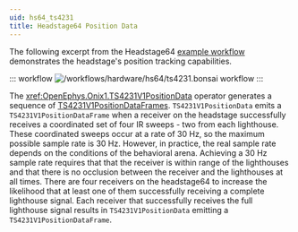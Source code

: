 ```yaml
---
uid: hs64_ts4231
title: Headstage64 Position Data
---
```


The following excerpt from the Headstage64 [example workflow](xref:hs64_hs64) demonstrates the headstage's position tracking capabilities.

::: workflow
![/workflows/hardware/hs64/ts4231.bonsai workflow](../../../workflows/hardware/hs64/ts4231.bonsai)
:::

The <xref:OpenEphys.Onix1.TS4231V1PositionData> operator generates a sequence of [TS4231V1PositionDataFrames](xref:OpenEphys.Onix1.TS4231V1PositionDataFrame). `TS4231V1PositionData` emits a `TS4231V1PositionDataFrame` when a receiver on the headstage successfully receives a coordinated set of four IR sweeps - two from each lighthouse. These coordinated sweeps occur at a rate of 30 Hz, so the maximum possible sample rate is 30 Hz. However, in practice, the real sample rate depends on the conditions of the behavioral arena. Achieving a 30 Hz sample rate requires that that the receiver is within range of the lighthouses and that there is no occlusion between the receiver and the lighthouses at all times. There are four receivers on the headstage64 to increase the likelihood that at least one of them successfully receiving a complete lighthouse signal. Each receiver that successfully receives the full lighthouse signal results in `TS4231V1PositionData` emitting a `TS4231V1PositionDataFrame`. 